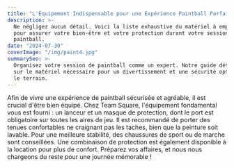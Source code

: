 ```yaml
---
title: "L'Équipement Indispensable pour une Expérience Paintball Parfaite"
description: >-
  Ne négligez aucun détail. Voici la liste exhaustive du matériel à emporter
  pour assurer votre bien-être et votre protection durant votre session de
  paintball.
date: "2024-07-30"
coverImage: "/img/paint4.jpg"
summarySeo: >-
  Organisez votre session de paintball comme un expert. Notre guide détaillé
  sur le matériel nécessaire pour un divertissement et une sécurité optimaux sur
  le terrain.
---
```


Afin de vivre une expérience de paintball sécurisée et agréable, il est crucial d'être bien équipé. Chez Team Square, l'équipement fondamental vous est fourni : un lanceur et un masque de protection, dont le port est obligatoire sur toutes les aires de jeu. Il est recommandé de porter des tenues confortables ne craignant pas les taches, bien que la peinture soit lavable. Pour une meilleure stabilité, des chaussures de sport ou de marche sont conseillées. Une combinaison de protection est également disponible à la location pour plus de confort. Préparez vos affaires, et nous nous chargeons du reste pour une journée mémorable ! 